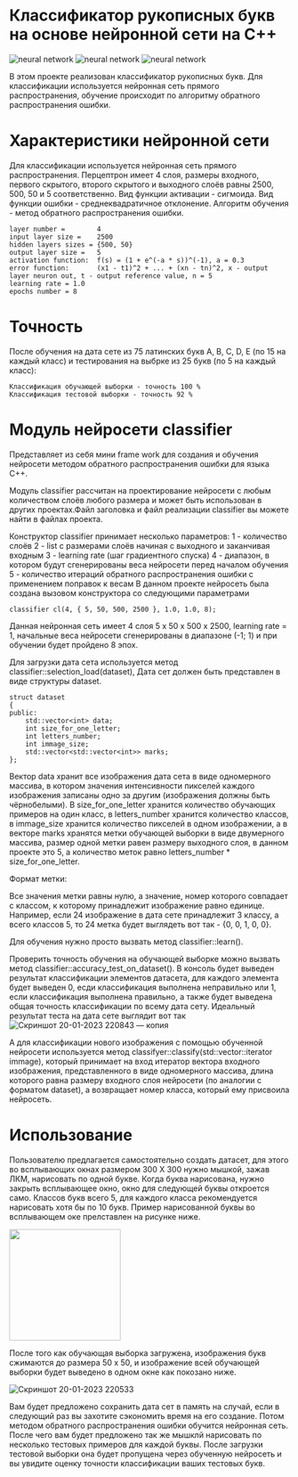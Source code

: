 # Классификатор рукописных букв на основе нейронной сети на C++
![neural network](https://img.shields.io/badge/neuralnetwork-000000?style=for-the-badge&logo=&logoColor=white)
![neural network](https://img.shields.io/badge/errorBackPropagation-000000?style=for-the-badge&logo=&logoColor=white)
![neural network](https://img.shields.io/badge/c++-000000?style=for-the-badge&logo=&logoColor=white)


В этом проекте реализован классификатор рукописных букв. Для классификации используется нейронная сеть прямого распространения, обучение происходит по алгоритму обратного распространения ошибки.

# Характеристики нейронной сети
Для классификации используется нейронная сеть прямого распространения. Перцептрон имеет 4 слоя, размеры входного, первого скрытого, второго скрытого и выходного слоёв равны 2500, 500, 50 и 5 соответственно.
Вид функции активации - сигмоида. Вид функции ошибки - среднеквадратичное отклонение. Алгоритм обучения - метод обратного распространения ошибки.

    layer number =        4
    input layer size =    2500
    hidden layers sizes = {500, 50}
    output layer size =   5
    activation function:  f(s) = (1 + e^(-a * s))^(-1), a = 0.3
    error function:       (x1 - t1)^2 + ... + (xn - tn)^2, x - output layer neuron out, t - output reference value, n = 5
    learning rate = 1.0
    epochs number = 8
  
# Точность
После обучения на дата сете из 75 латинских букв A, B, C, D, E (по 15 на каждый класс) и тестирования на выбрке из 25 букв (по 5 на каждый класс):

    Классификация обучающей выборки - точность 100 %
    Классификация тестовой выборки - точность 92 %


# Модуль нейросети classifier
Представляет из себя мини frame work для создания и обучения нейросети методом обратного распространения ошибки для языка C++.

Модуль classifier рассчитан на проектирование нейросети с любым количеством слоёв любого размера и может быть использован в других проектах.Файл заголовка и файл реализации classifier вы можете найти в файлах проекта.

Конструктор classifier принимает несколько параметров: 
1 - количество слоёв
2 - list с размерами слоёв начиная с выходного и заканчивая входным
3 - learning rate (шаг градиентного спуска)
4 - диапазон, в котором будут сгенерированы веса нейросети перед началом обучения
5 - количество итераций обратного распространения ошибки с применением поправок к весам
В данном проекте нейросеть была создана вызовом конструктора со следующими параметрами

    classifier cl(4, { 5, 50, 500, 2500 }, 1.0, 1.0, 8);
    
Данная нейронная сеть имеет 4 слоя 5 х 50 х 500 х 2500, learning rate = 1, начальные веса нейросети сгенерированы в диапазоне (-1; 1) и при обучении будет пройдено 8 эпох.

Для загрузки дата сета используется метод classifier::selection_load(dataset), Дата сет должен быть представлен в виде структуры
dataset.

    struct dataset
    {
    public:
        std::vector<int> data;
        int size_for_one_letter;
        int letters_number;
        int immage_size;
        std::vector<std::vector<int>> marks;
    };
    
Вектор data хранит все изображения дата сета в виде одномерного массива, в котором значения интенсивности пикселей каждого изображения записаны одно за другим (изображения должны быть чёрнобелыми). 
В size_for_one_letter хранится количество обучающих примеров на один класс, в letters_number хранится количество классов, в immage_size хранится количество пикселей в одном изображении, а в векторе marks хранятся метки обучающей выборки в виде двумерного массива, размер одной метки равен размеру выходного слоя, в данном проекте это 5, а количество меток равно letters_number * size_for_one_letter.

Формат метки:

Все значения метки равны нулю, а значение, номер которого совпадает с классом, к которому принадлежит изображение равно единице.
Например, если 24 изображение в дата сете принадлежит 3 классу, а всего классов 5, то 24 метка будет выглядеть вот так - {0, 0, 1, 0, 0}.

Для обучения нужно просто вызвать метод classifier::learn().

Проверить точность обучения на обучающей выборке можно вызвать метод classifier::accuracy_test_on_dataset(). В консоль будет выведен результат классификации элементов датасета, для каждого элемента будет выведен 0, есди классификация выполнена неправильно или 1, если классификация выполнена правильно, а также будет выведена общая точность классификации по всему дата сету. Идеальный результат теста на дата сете выглядит вот так
![Скриншот 20-01-2023 220843 — копия](https://user-images.githubusercontent.com/71639489/213861107-25707bbb-ac91-4760-8c1b-8fc7ee49244d.jpg)


А для классификации нового изображения с помощью обученной нейросети используется метод classifyer::classify(std::vector<int>::iterator immage), который принимает на вход итератор вектора входного изображения, представленного в виде одномерного массива, длина которого равна размеру входного слоя нейросети (по аналогии с форматом dataset), а возвращает номер класса, который ему присвоила нейросеть.


# Использование
Пользователю предлагается самостоятельно создать  датасет, для этого во всплывающих окнах размером 300 Х 300 нужно мышкой, зажав ЛКМ, нарисовать по одной букве. Когда буква нарисована, нужно закрыть всплывающее окно, окно для следующей буквы откроется само. Классов букв всего 5, для каждого класса рекомендуется нарисовать хотя бы по 10 букв. Пример нарисованной буквы во всплывающем оке прелставлен на рисунке ниже.

<img src="https://user-images.githubusercontent.com/71639489/213845029-130fd1a7-5e45-417d-a472-b2c72cd772fb.jpg" width="200" height="200" /> 


После того как обучающая выборка загружена, изображения букв сжимаются до размера 50 х 50, и изображение всей обучающей выборки будет выведено в одном окне как покозано ниже.

![Скриншот 20-01-2023 220533](https://user-images.githubusercontent.com/71639489/213845135-fb501502-17f0-45cb-a42a-ac1ee3eb8cc7.jpg)

Вам будет предложено сохранить дата сет в память на случай, если в следующий раз вы захотите сэкономить время на его создание. Потом методом обратного распространения ошибки обучится нейронная сеть. После чего вам будет предложено так же мышклй нарисовать по несколько тестовых примеров для каждой буквы. После загрузки тестовой выборки она будет пропущена через обученную нейросеть и вы увидите оценку точности классификации ваших тестовых букв.

